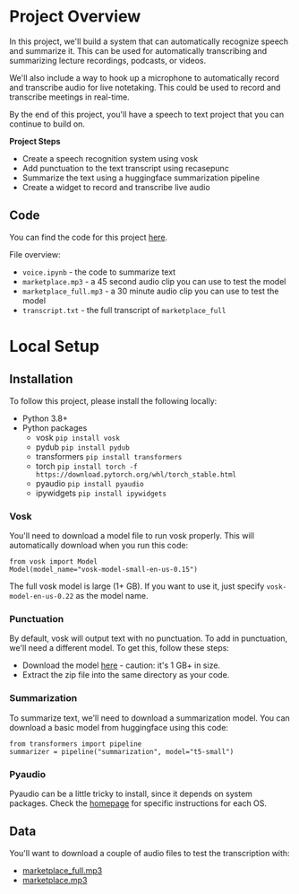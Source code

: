 # Project Overview

In this project, we'll build a system that can automatically recognize speech and summarize it.  This can be used for automatically transcribing and summarizing lecture recordings, podcasts, or videos.

We'll also include a way to hook up a microphone to automatically record and transcribe audio for live notetaking.  This could be used to record and transcribe meetings in real-time.

By the end of this project, you'll have a speech to text project that you can continue to build on.

**Project Steps**

* Create a speech recognition system using vosk
* Add punctuation to the text transcript using recasepunc
* Summarize the text using a huggingface summarization pipeline
* Create a widget to record and transcribe live audio

## Code

You can find the code for this project [here](https://github.com/dataquestio/project-walkthroughs/tree/master/speech_recognition).

File overview:

* `voice.ipynb` - the code to summarize text
* `marketplace.mp3` - a 45 second audio clip you can use to test the model
* `marketplace_full.mp3` - a 30 minute audio clip you can use to test the model
* `transcript.txt` - the full transcript of `marketplace_full`

# Local Setup

## Installation

To follow this project, please install the following locally:

* Python 3.8+
* Python packages
    * vosk `pip install vosk`
    * pydub `pip install pydub`
    * transformers `pip install transformers`
    * torch `pip install torch -f https://download.pytorch.org/whl/torch_stable.html`
    * pyaudio `pip install pyaudio`
    * ipywidgets `pip install ipywidgets`

### Vosk

You'll need to download a model file to run vosk properly.  This will automatically download when you run this code:

```
from vosk import Model
Model(model_name="vosk-model-small-en-us-0.15")
```

The full vosk model is large (1+ GB).  If you want to use it, just specify `vosk-model-en-us-0.22` as the model name.

### Punctuation

By default, vosk will output text with no punctuation.  To add in punctuation, we'll need a different model.  To get this, follow these steps:

* Download the model [here](https://alphacephei.com/vosk/models/vosk-recasepunc-en-0.22.zip) - caution: it's 1 GB+ in size.
* Extract the zip file into the same directory as your code.

### Summarization

To summarize text, we'll need to download a summarization model.  You can download a basic model from huggingface using this code:

```
from transformers import pipeline
summarizer = pipeline("summarization", model="t5-small")
```

### Pyaudio

Pyaudio can be a little tricky to install, since it depends on system packages.  Check the [homepage](http://people.csail.mit.edu/hubert/pyaudio/) for specific instructions for each OS.


## Data

You'll want to download a couple of audio files to test the transcription with:

* [marketplace_full.mp3](https://github.com/dataquestio/project-walkthroughs/raw/master/speech_recognition/marketplace_full.mp3)
* [marketplace.mp3](https://github.com/dataquestio/project-walkthroughs/raw/master/speech_recognition/marketplace.mp3)